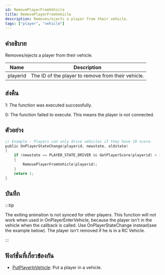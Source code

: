 ```yaml
---
id: RemovePlayerFromVehicle
title: RemovePlayerFromVehicle
description: Removes/ejects a player from their vehicle.
tags: ["player", "vehicle"]
---
```


## คำอธิบาย

Removes/ejects a player from their vehicle.

| Name     | Description                                        |
| -------- | -------------------------------------------------- |
| playerid | The ID of the player to remove from their vehicle. |

## ส่งคืน

1: The function was executed successfully.

0: The function failed to execute. This means the player is not connected.

## ตัวอย่าง

```c
// Example - Players can only drive vehicles if they have 10 score.
public OnPlayerStateChange(playerid, newstate, oldstate)
{
    if (newstate == PLAYER_STATE_DRIVER && GetPlayerScore(playerid) < 10) // PlAYER_STATE_DRIVER = 2
    {
        RemovePlayerFromVehicle(playerid);
    }
    return 1;
}
```

## บันทึก

:::tip

The exiting animation is not synced for other players.
This function will not work when used in OnPlayerEnterVehicle, because the player isn't in the vehicle when the callback is called. Use OnPlayerStateChange instead(see the example below).
The player isn't removed if he is in a RC Vehicle.

:::

## ฟังก์ชั่นที่เกี่ยวข้องกัน

- [PutPlayerInVehicle](../functions/PutPlayerInVehicle.md): Put a player in a vehicle.

